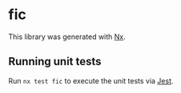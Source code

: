 # fic

This library was generated with [Nx](https://nx.dev).

## Running unit tests

Run `nx test fic` to execute the unit tests via [Jest](https://jestjs.io).
